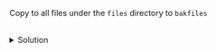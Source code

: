 Copy to all files under the `files` directory to `bakfiles`

<br>
<details><summary>Solution</summary>
<br>

```plain
cp files/* bakfiles
```

</details>